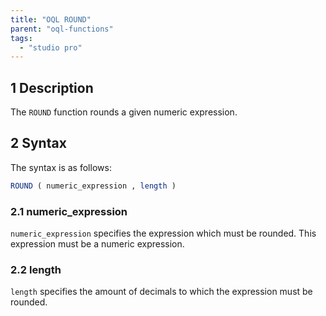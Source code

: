 ```yaml
---
title: "OQL ROUND"
parent: "oql-functions"
tags:
  - "studio pro"
---
```


## 1 Description

The `ROUND` function rounds a given numeric expression.

## 2 Syntax

The syntax is as follows:

```sql
ROUND ( numeric_expression , length )
```

### 2.1 numeric_expression

`numeric_expression` specifies the expression which must be rounded. This expression must be a numeric expression.

### 2.2 length

`length` specifies the amount of decimals to which the expression must be rounded.
